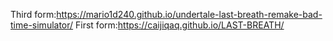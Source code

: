 Third form:https://mario1d240.github.io/undertale-last-breath-remake-bad-time-simulator/
First form:https://caijiqaq.github.io/LAST-BREATH/
